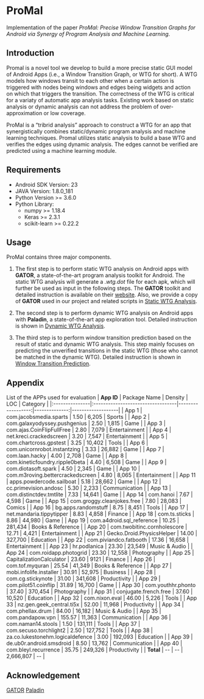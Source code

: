 # ProMal

Implementation of the paper *ProMal: Precise Window Transition Graphs for Android via Synergy of Program Analysis and Machine Learning*.


## Introduction

Promal is a novel tool we develop to build a more precise static GUI model of Android Apps (i.e., a Window Transition Graph, or WTG for short). A WTG models how windows transit to each other when a certain action is triggered with nodes being windows and edges being widgets and action on which that triggers the transition. The correctness of the WTG is critical for a variaty of automatic app analysis tasks. Existing work based on static analysis or dynamic analysis can not address the problem of over-approximation or low coverage. 

ProMal is a “tribrid analysis” approach to construct a WTG for an app that synergistically combines static/dynamic program analysis and machine learning techniques. Promal utilizes static analysis to build a base WTG and verifies the edges using dynamic analysis. The edges cannot be verified are predicted using a machine learning module.

## Requirements

+ Android SDK Version: 23
+ JAVA Version: 1.8.0_181
+ Python Version >= 3.6.0
+ Python Library:
	+ numpy >= 1.18.4
	+ Keras >= 2.3.1
	+ scikit-learn >= 0.22.2

## Usage

ProMal contains three major components.

1. The first step is to perform static WTG analysis on Android apps with **GATOR**, a state-of-the-art program analysis toolkit for Android. The static WTG analysis will generate a *.wtg.dot* file for each apk, which will further be used as input in the following steps. The **GATOR** toolkit and detailed instruction is available on their [website](http://web.cse.ohio-state.edu/presto/software/gator/). Also, we provide a copy of **GATOR** used in our project and related scripts in [Static WTG Analysis](StaticWTGAnalysis).

2. The second step is to perform dynamic WTG analysis on Android apps with **Paladin**, a state-of-the-art app exploration tool. Detailed instruction is shown in [Dynamic WTG Analysis](DynamicWTGAnalysis).

3. The third step is to perform window transition prediction based on the result of static and dynamic WTG analysis. This step mainly focuses on predicting the unverified transitions in the static WTG (those who cannot be matched in the dynamic WTG). Detailed instruction is shown in [Window Transition Prediction](WindowTransitionPrediction).

## Appendix
List of the APPs used for evaluation
| **App ID** | Package Name            | Density | LOC | Category |
|:---------------|:----------------------------------|------------------:|--------------:|-------------------|
| App 1         | com.jacobsmedia.sparts           | 1.50             | 6,205        | Sports            |
| App 2         | com.galaxyodyssey.pushgenius     | 2.50             | 1,815        | Game              |
| App 3         | com.ajas.CoinFlipFullFree        | 2.80             | 7,079        | Entertainment     |
| App 4         | net.kreci.crackedscreen          | 3.20             | 7,547        | Entertainment     |
| App 5         | com.chartcross.gpstest           | 3.25             | 10,402       | Tools             |
| App 6         | com.unicornrobot.instantzing     | 3.33             | 26,882       | Game              |
| App 7         | com.laan.hacky                   | 4.00             | 2,708        | Game              |
| App 8         | com.kineticfoundry.ripple0beta   | 4.40             | 6,508        | Game              |
| App 9         | com.diotasoft.spark              | 4.50             | 2,345        | Game              |
| App 10        | com.m3roving.bettercrackedscreen | 4.80             | 8,065        | Entertainment     |
| App 11        | apps.powdercode.sailboat         | 5.18             | 28,662       | Game              |
| App 12        | cc.primevision.andosc            | 5.30             | 2,233        | Communication     |
| App 13        | com.distinctdev.tmtlite          | 7.33             | 14,641       | Game              |
| App 14        | com.hanoi                        | 7.67             | 4,598        | Game              |
| App 15        | com.groggy.cleanjokes.free       | 7.80             | 28,083       | Comics            |
| App 16        | bg.apps.randomstuff              | 8.75             | 8,451        | Tools             |
| App 17        | net.mandaria.tippytipper         | 8.83             | 4,858        | Finance           |
| App 18        | com.ts.sticks                    | 8.86             | 44,980       | Game              |
| App 19        | com.a4droid.sql\_reference       | 10.25            | 281,434      | Books & Reference |
| App 20        | com.twobitinc.cornholescore      | 12.71            | 4,421        | Entertainment     |
| App 21        | Gecko.Droid.PhysicsHelper        | 14.00            | 327,700      | Education         |
| App 22        | com.piviandco.fatbooth           | 17.36            | 16,658       | Entertainment     |
| App 23        | hr.podlanica                     | 23.30            | 23,549       | Music & Audio     |
| App 24        | com.roidapp.photogrid            | 23.30            | 12,558       | Photography       |
| App 25        | CapitalizationCalculator         | 23.60            | 9121         | Finance           |
| App 26        | com.tof.myquran                  | 25.54            | 41,349       | Books & Reference |
| App 27        | mobi.infolife.installer          | 30.91            | 52,975       | Business          |
| App 28        | com.cg.stickynote                | 31.00            | 341,608      | Productivity      |
| App 29        | com.pilot51.coinflip             | 31.89            | 16,700       | Game              |
| App 30        | com.youthhr.phonto               | 37.40            | 370,454      | Photography       |
| App 31        | conjugate.french.free            | 37.60            | 10,520       | Education         |
| App 32        | com.nixon.eval                   | 46.00            | 5,226        | Tools             |
| App 33        | nz.gen.geek\_central.ti5x        | 52.00            | 11,968       | Productivity      |
| App 34        | com.phellax.drum                 | 84.00            | 16,182       | Music & Audio     |
| App 35        | com.pandapow.vpn                 | 155.57           | 11,363       | Communication     |
| App 36        | com.naman14.stools               | 1.50             | 131,111      | Tools             |
| App 37        | com.secuso.torchlight2           | 2.50             | 127,752      | Tools             |
| App 38        | za.co.lukestonehm.logicaldefence | 3.00             | 192,093      | Education         |
| App 39        | de.ub0r.android.smsdroid         | 8.50             | 13,762       | Communication     |
| App 40        | com.bleyl.recurrence             | 35.75            | 249,326      | Productivity      |
| **Total**       | --                               | --        | 2,666,807    | --                |

## Acknowledgement

[GATOR](http://web.cse.ohio-state.edu/presto/software/gator/)
[Paladin](https://github.com/pkuoslab/Paladin)

